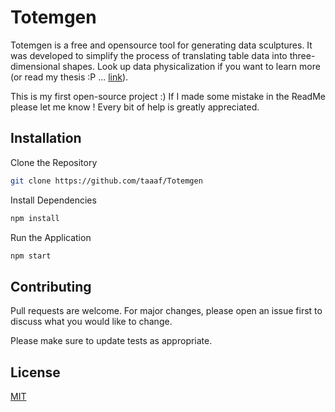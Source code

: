 # Totemgen

Totemgen is a free and opensource tool for generating data sculptures. It was developed to simplify the process of translating table data into three-dimensional shapes. Look up data physicalization if you want to learn more (or read my thesis :P ... [link](https://www.politesi.polimi.it/handle/10589/219733)).

This is my first open-source project :) If I made some mistake in the ReadMe please let me know ! Every bit of help is greatly appreciated.



## Installation

Clone the Repository

```bash
git clone https://github.com/taaaf/Totemgen
```

Install Dependencies

```bash
npm install
```

Run the Application

```bash
npm start
```

## Contributing

Pull requests are welcome. For major changes, please open an issue first
to discuss what you would like to change.

Please make sure to update tests as appropriate.

## License

[MIT](https://choosealicense.com/licenses/mit/)
